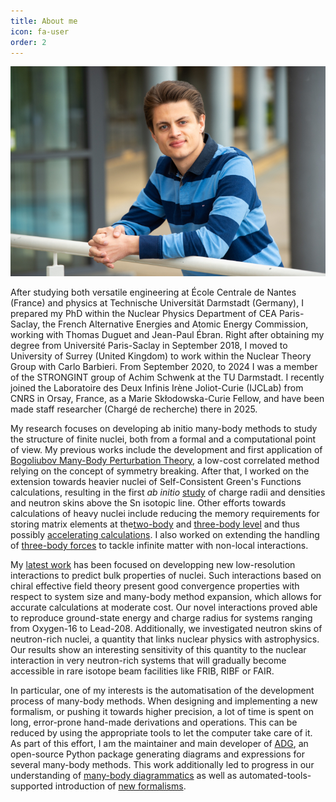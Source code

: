 ```yaml
---
title: About me
icon: fa-user
order: 2
---
```


<img src="assets/images/Arthuis_home_landscape.jpg" alt="Picture of Pierre Arthuis" class="portrait">

After studying both versatile engineering at École Centrale de Nantes (France)
and physics at Technische Universität Darmstadt (Germany), I prepared my PhD
within the Nuclear Physics Department of CEA Paris-Saclay, the French
Alternative Energies and Atomic Energy Commission, working with Thomas Duguet
and Jean-Paul Ébran. Right after obtaining my degree from Université
Paris-Saclay in September 2018, I moved to University of Surrey (United Kingdom)
to work within the Nuclear Theory Group with Carlo Barbieri. From September
2020, to 2024 I was a member of the STRONGINT group of Achim Schwenk at the TU
Darmstadt. I recently joined the Laboratoire des Deux Infinis Irène Joliot-Curie
(IJCLab) from CNRS in Orsay, France, as a Marie Skłodowska-Curie Fellow,
and have been made staff researcher (Chargé de recherche) there in 2025.

My research focuses on developing ab initio many-body methods to study the
structure of finite nuclei, both from a formal and a computational point of
view. My previous works include the development and first application of
[Bogoliubov Many-Body Perturbation Theory](https://tel.archives-ouvertes.fr/tel-01992165),
a low-cost correlated method relying on the concept of symmetry breaking.
After that, I worked on the extension towards heavier nuclei of
Self-Consistent Green's Functions calculations, resulting in the first
*ab initio* [study](https://doi.org/10.1103/PhysRevLett.125.182501) of charge
radii and densities and neutron skins above the Sn isotopic line. Other efforts
towards calculations of heavy nuclei include reducing the memory requirements
for storing matrix elements at the[two-body](https://doi.org/10.1016/j.physletb.2021.136623)
and [three-body level](https://arxiv.org/abs/2307.15572)
and thus possibly [accelerating calculations](https://doi.org/10.1103/PhysRevC.106.024320).
I also worked on extending the handling of [three-body forces](https://doi.org/10.1103/PhysRevC.107.044303)
to tackle infinite matter with non-local interactions.

My [latest work](https://arxiv.org/abs/2401.06675) has been focused on developping new low-resolution
interactions to predict bulk properties of nuclei. Such interactions based on chiral effective
field theory present good convergence properties with respect to system size and many-body
method expansion, which allows for accurate calculations at moderate cost.
Our novel interactions proved able to reproduce ground-state energy and charge radius for systems
ranging from Oxygen-16 to Lead-208. Additionally, we investigated neutron skins of neutron-rich
nuclei, a quantity that links nuclear physics with astrophysics. Our results show an
interesting sensitivity of this quantity to the nuclear interaction in very neutron-rich
systems that will gradually become accessible in rare isotope beam facilities like FRIB, RIBF or FAIR.

In particular, one of my interests is the automatisation of the development
process of many-body methods. When designing and implementing a new formalism,
or pushing it towards higher precision, a lot of time is spent on long,
error-prone hand-made derivations and operations. This can be reduced by using
the appropriate tools to let the computer take care of it.
As part of this effort, I am the maintainer and main developer of
[ADG](https://github.com/adgproject/adg/), an open-source Python package
generating diagrams and expressions for several many-body methods. This work
additionally led to progress in our understanding of [many-body diagrammatics](https://doi.org/10.1016/j.cpc.2018.11.023)
as well as automated-tools-supported introduction of [new formalisms](https://doi.org/10.1140/epja/s10050-021-00621-6).
